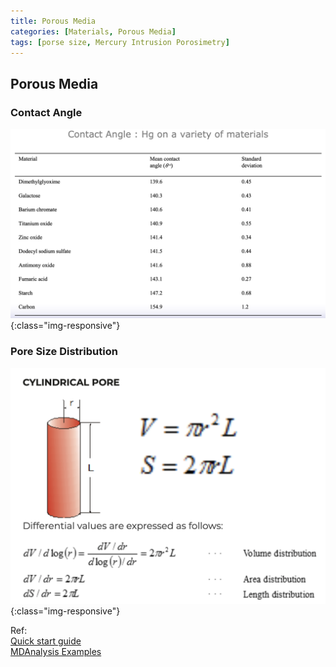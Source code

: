 ```yaml
---
title: Porous Media
categories: [Materials, Porous Media]
tags: [porse size, Mercury Intrusion Porosimetry]
---
```


## Porous Media

### Contact Angle
![Contact angle of mercury](/img/pore/pore_contact_angle_mercury.png ){:class="img-responsive"}

### Pore Size Distribution
![Cylindrical Pore](/img/pore/pore_cylindrical_pore.png ){:class="img-responsive"}



Ref: \
[Quick start guide](https://userguide.mdanalysis.org/stable/examples/quickstart.html) \
[MDAnalysis Examples](https://userguide.mdanalysis.org/stable/examples/README.html)

